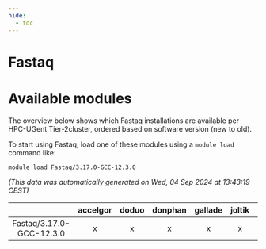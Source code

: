 ```yaml
---
hide:
  - toc
---
```


Fastaq
======

# Available modules


The overview below shows which Fastaq installations are available per HPC-UGent Tier-2cluster, ordered based on software version (new to old).

To start using Fastaq, load one of these modules using a `module load` command like:

```shell
module load Fastaq/3.17.0-GCC-12.3.0
```

*(This data was automatically generated on Wed, 04 Sep 2024 at 13:43:19 CEST)*  

| |accelgor|doduo|donphan|gallade|joltik|shinx|skitty|
| :---: | :---: | :---: | :---: | :---: | :---: | :---: | :---: |
|Fastaq/3.17.0-GCC-12.3.0|x|x|x|x|x|x|x|
